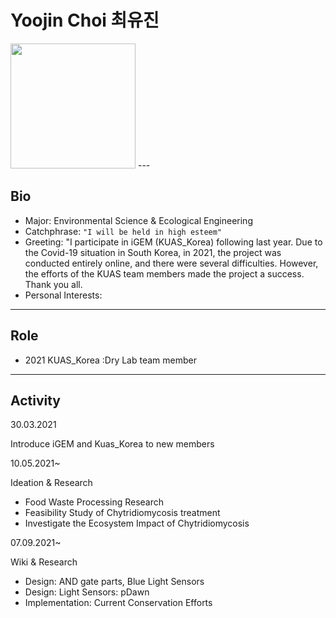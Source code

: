 
# Yoojin Choi 최유진
<img src=https://user-images.githubusercontent.com/87371591/135803442-19e64db5-e00b-4754-9b48-df16f5c89655.png width=200px height=200px>
---

## Bio
* Major: Environmental Science & Ecological Engineering
* Catchphrase: `"I will be held in high esteem"`
* Greeting: "I participate in iGEM (KUAS_Korea) following last year. Due to the Covid-19 situation in South Korea, in 2021, the project was conducted entirely online, and there were several difficulties. However, the efforts of the KUAS team members made the project a success. Thank you all.
* Personal Interests:

---

## Role
* 2021 KUAS_Korea :Dry Lab team member

---

## Activity

30.03.2021

Introduce iGEM and Kuas_Korea to new members

10.05.2021~

Ideation & Research
- Food Waste Processing Research
- Feasibility Study of Chytridiomycosis treatment
- Investigate the Ecosystem Impact of Chytridiomycosis

07.09.2021~

Wiki & Research
- Design: AND gate parts, Blue Light Sensors 
- Design: Light Sensors: pDawn
- Implementation: Current Conservation Efforts

####  


